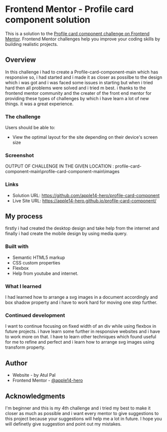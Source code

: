 # Frontend Mentor - Profile card component solution

This is a solution to the [Profile card component challenge on Frontend Mentor](https://www.frontendmentor.io/challenges/profile-card-component-cfArpWshJ). Frontend Mentor challenges help you improve your coding skills by building realistic projects. 

## Overview
In this challenge i had to create a Profile-card-component-main which has responsive so, i had started and i  made it as closer as possilbe to the design which i was got and i was faced some issues in starting but when i tried hard then all problems were solved and i tried m best.
i thanks to the frontend mentor community and the creater of the front end mentor for providing these types of challenges by which i have learn a lot of new things. it was a great experience.

### The challenge
Users should be able to:

- View the optimal layout for the site depending on their device's screen size

### Screenshot

OUTPUT OF CHALLENGE IN THE GIVEN LOCATION : profile-card-component-main\profile-card-component-main\images


### Links

- Solution URL: https://github.com/apple14-hero/profile-card-component
- Live Site URL: https://apple14-hero.github.io/profile-card-component/

## My process

firstly i had created the desktop design and take help from the internet and finally i had create the mobile design by using media query.

### Built with

- Semantic HTML5 markup
- CSS custom properties
- Flexbox
- Help from youtube and internet.


### What I learned

I had learned how to arrange a svg images in a document accordingly and box shadow property and i have to work hard for moving one step further.



### Continued development

I want to continue focusing on fixed width of an div while using flexbox in future projects. i have learn some further in responsive websites and i have to work more on that. I have to learn other techniques which found useful for me to refine and perfect and i learn how to arrange svg images using transform property.

## Author
- Website - by Atul Pal
- Frontend Mentor - [@apple14-hero](https://www.frontendmentor.io/profile/apple14-hero)

## Acknowledgments
I'm beginner and this is my 4th challenge and i tried my best to make it closer as much as possible and i want every mentor to give suggestions to this project because
your suggestions will help me a lot in future. I hope you will definetly give suggestion and point out my mistakes.



